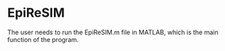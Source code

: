 # EpiReSIM
The user needs to run the EpiReSIM.m file in MATLAB, which is the main function of the program.
